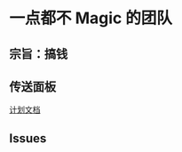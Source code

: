 # 一点都不 Magic 的团队

## 宗旨：搞钱
## 传送面板
[计划文档](https://github.com/MagicConchShellOrg/road-map)
## Issues
<!--LinearIssues-->
[]()

<!--LinearIssues-->
